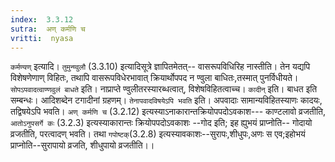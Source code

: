 ```yaml
---
index:  3.3.12
sutra:  अण् कर्मणि च
vritti:  nyasa
---
```


`कर्मण्यण्` इत्यादि। `तुमुन्ण्वुलौ` (3.3.10) इत्यादिसूत्रे ज्ञापितमेतत्-- वासरूपविधिरिह नास्तीति। तेन यद्यपि विशेषणेणाण् विहितः, तथापि वासरूपविधेरभावात् क्रियार्थोपपद न ण्वुला बाधितः,तस्मात् पुनर्विधीयते। `सोपऽपवादत्वाण्णवुलं बाधते` इति। नाप्राप्ते ण्वुलीतरस्यारब्धत्वात्, विशेषविहितत्वाच्च। `कादीन्` इति। बाधत इति सम्बन्धः। आदिशब्देन टगादीनां ग्रहणम्। `तेनापवादविषयेऽपि भवति` इति। अपवादाः सामान्यविहितस्याणः कादयः, तद्विषयेऽपि भवति। `अण् कर्मणि च` (3.2.12) इत्यस्याऽनाकारान्तक्रियोपपदोऽवकाश--- काण्टलावो व्रजतीति, `आतोऽनुपसर्गे कः` (3.2.3) इत्यस्याकारान्तः क्रियोपपदोऽवकाशः --गोद इति; इह ह्युभयं प्राप्नोति-- गोदायो व्रजतीति, परत्वादण् भवति। तथा `गपोष्टक्`(3.2.8) इत्यस्यावकाशः--सुरापः,शीधुपः,अणः स एव;इहोभयं प्राप्नोति--सुरापायो व्रजति, शीधुपायो व्रजतीति।।

